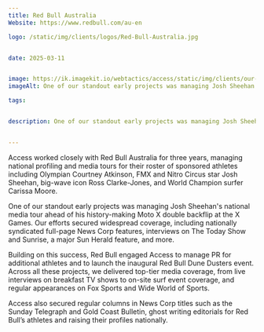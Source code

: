 ```yaml
---
title: Red Bull Australia
Website: https://www.redbull.com/au-en

logo: /static/img/clients/logos/Red-Bull-Australia.jpg


date: 2025-03-11


image: https://ik.imagekit.io/webtactics/access/static/img/clients/our-work/Red-Bull-Australia_zrNeVLpdK.jpg
imageAlt: One of our standout early projects was managing Josh Sheehan's national media tour ahead of his history-making Moto X double backflip at the X Games. Our efforts secured widespread coverage, including nationally syndicated full-page News Corp features, interviews on The Today Show and Sunrise, a major Sun Herald feature, and more.

tags:


description: One of our standout early projects was managing Josh Sheehan's national media tour ahead of his history-making Moto X double backflip at the X Games. Our efforts secured widespread coverage, including nationally syndicated full-page News Corp features, interviews on The Today Show and Sunrise, a major Sun Herald feature, and more. 


---
```

Access worked closely with Red Bull Australia for three years, managing national profiling and media tours for their roster of sponsored athletes including Olympian Courtney Atkinson, FMX and Nitro Circus star Josh Sheehan, big-wave icon Ross Clarke-Jones, and World Champion surfer Carissa Moore.

One of our standout early projects was managing Josh Sheehan's national media tour ahead of his history-making Moto X double backflip at the X Games. Our efforts secured widespread coverage, including nationally syndicated full-page News Corp features, interviews on The Today Show and Sunrise, a major Sun Herald feature, and more.

Building on this success, Red Bull engaged Access to manage PR for additional athletes and to launch the inaugural Red Bull Dune Dusters event. Across all these projects, we delivered top-tier media coverage, from live interviews  on breakfast TV shows to on-site surf event coverage, and regular appearances on Fox Sports and Wide World of Sports.

Access also secured regular columns in News Corp titles such as the Sunday Telegraph and Gold Coast Bulletin, ghost writing editorials for Red Bull’s athletes and raising their profiles nationally.





